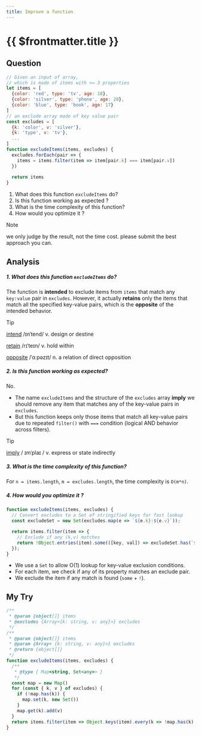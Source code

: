 ```yaml
---
title: Improve a function
---
```


# {{ $frontmatter.title }}

## Question

~~~js
// Given an input of array, 
// which is made of items with >= 3 properties
let items = [
  {color: 'red', type: 'tv', age: 18}, 
  {color: 'silver', type: 'phone', age: 20},
  {color: 'blue', type: 'book', age: 17}
] 
// an exclude array made of key value pair
const excludes = [ 
  {k: 'color', v: 'silver'}, 
  {k: 'type', v: 'tv'}, 
  ...
] 
function excludeItems(items, excludes) { 
  excludes.forEach(pair => { 
    items = items.filter(item => item[pair.k] === item[pair.v])
  })
 
  return items
}
~~~

1. What does this function `excludeItems` do?
2. Is this function working as expected ?
3. What is the time complexity of this function?
4. How would you optimize it ?

> [!NOTE]
> we only judge by the result, not the time cost. please submit the best approach you can.

## Analysis

##### 1. What does this function `excludeItems` do?

The function is **intended** to exclude items from `items` that match any `key:value` pair in `excludes`. However, it actually **retains** only the items that match all the specified key-value pairs, which is the **opposite** of the intended behavior.

> [!TIP]
> [intend](https://dict.youdao.com/result?word=intend&lang=en)  /ɪnˈtend/  v. design or destine
>
> [retain](https://dict.youdao.com/result?word=retain&lang=en)  /rɪˈteɪn/  v. hold within
>
> [opposite](https://dict.youdao.com/result?word=opposite&lang=en)  /ˈɑːpəzɪt/  n. a relation of direct opposition

##### 2. Is this function working as expected?

No.

- The name `excludeItems` and the structure of the `excludes` array **imply** we should remove any item that matches any of the key-value pairs in `excludes`.
- But this function keeps only those items that match all key-value pairs due to repeated `filter()` with `===` condition (logical AND behavior across filters).

> [!TIP]
> [imply](https://dict.youdao.com/result?word=imply&lang=en)  / ɪmˈplaɪ /  v. express or state indirectly

##### 3. What is the time complexity of this function?

For `n = items.length`, `m = excludes.length`, the time complexity is `O(m*n)`.

##### 4. How would you optimize it ?

~~~js
function excludeItems(items, excludes) {
  // Convert excludes to a Set of stringified keys for fast lookup
  const excludeSet = new Set(excludes.map(e => `${e.k}:${e.v}`));

  return items.filter(item => {
    // Exclude if any (k,v) matches
    return !Object.entries(item).some(([key, val]) => excludeSet.has(`${key}:${val}`));
  });
}
~~~

- We use a `Set` to allow O(1) lookup for key-value exclusion conditions.
- For each item, we check if any of its property matches an exclude pair.
- We exclude the item if any match is found (`some` + `!`).

## My Try

~~~js
/**
 * @param {object[]} items
 * @excludes {Array<{k: string, v: any}>} excludes
 */
/**
 * @param {object[]} items
 * @param {Array< {k: string, v: any}>} excludes
 * @return {object[]}
 */
function excludeItems(items, excludes) {
  /**
   * @type { Map<string, Set<any>> }
   */
  const map = new Map()
  for (const { k, v } of excludes) {
    if (!map.has(k)) {
      map.set(k, new Set())
    }
    map.get(k).add(v)
  }
  return items.filter(item => Object.keys(item).every(k => !map.has(k) || !map.get(k).has(item[k])))
}
~~~

